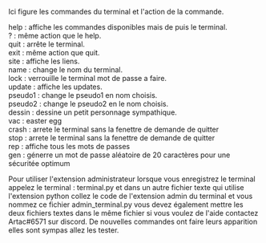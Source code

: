 Ici figure les commandes du terminal et l'action de la commande.

help : affiche les commandes disponibles mais de puis le terminal.                                                                                                       
? : même action que le help.                                                                                                                                             
quit : arrête le terminal.                                                                                                                                               
exit : même action que quit.                                                                                                                                             
site : affiche les liens.                                                                                                                                                
name : change le nom du terminal.                                                                                                                                        
lock : verrouille le terminal mot de passe a faire.                                                                                                                      
update : affiche les updates.                                                                                                                                            
pseudo1 : change le pseudo1 en nom choisis.                                                                                                                              
pseudo2 : change le pseudo2 en le nom choisis.                                                                                                                           
dessin : dessine un petit personnage sympathique.                                                                                                                        
vac : easter egg                                                                                                                                                         
crash : arrete le terminal sans la fenettre de demande de quitter                                                                                                         
stop : arrete le terminal sans la fenettre de demande de quitter                                                                                                         
rep : affiche tous les mots de passes                                                                                                                                     
gen : génerre un mot de passe aléatoire de 20 caractères pour une sécuritée optimum                                                                                       

Pour utiliser l'extension administrateur lorsque vous enregistrez le terminal appelez le terminal : terminal.py et dans un autre fichier texte qui utilise l'extension python collez le code de l'extension admin du terminal et vous nommez ce fichier admin_terminal.py vous devez également mettre les deux fichiers textes dans le même fichier si vous voulez de l'aide contactez Artac#6571 sur discord.
De nouvelles commandes ont faire leurs apparition elles sont sympas allez les tester.
